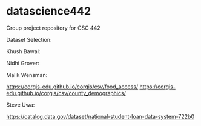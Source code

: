 # datascience442
Group project repository for CSC 442


Dataset Selection:

  Khush Bawal:

  Nidhi Grover:

  Malik Wensman:

  https://corgis-edu.github.io/corgis/csv/food_access/
  https://corgis-edu.github.io/corgis/csv/county_demographics/

  Steve Uwa:
  
  https://catalog.data.gov/dataset/national-student-loan-data-system-722b0
